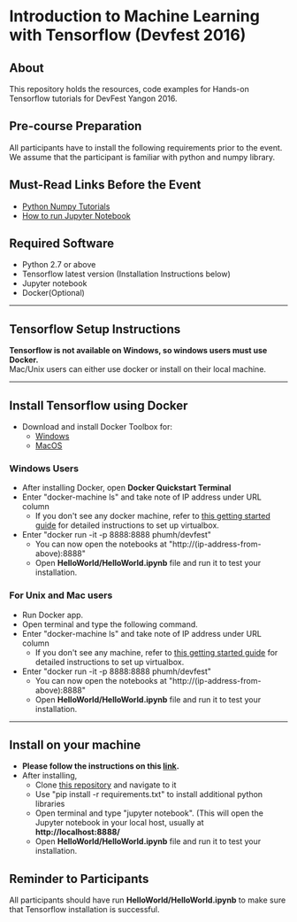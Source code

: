 Introduction to Machine Learning with Tensorflow (Devfest 2016)
============================

About
-----

This repository holds the resources, code examples for Hands-on Tensorflow tutorials for DevFest Yangon 2016.


Pre-course Preparation
----------------------

All participants have to install the following requirements prior to the event.  
We assume that the participant is familiar with python and numpy library.
## Must-Read Links Before the Event
  + [Python Numpy Tutorials](http://cs231n.github.io/python-numpy-tutorial/)
  + [How to run Jupyter Notebook](https://jupyter-notebook-beginner-guide.readthedocs.io/en/latest/execute.html)

Required Software
----------------------
+ Python 2.7 or above
+ Tensorflow latest version (Installation Instructions below)
+ Jupyter notebook
+  Docker(Optional)

---

Tensorflow Setup Instructions
----------------------
**Tensorflow is not available on Windows, so windows users must use Docker.**  
Mac/Unix users can either use docker or install on their local machine.

----
## Install Tensorflow using Docker
+ Download and install Docker Toolbox for:
    + [Windows](https://github.com/docker/toolbox/releases/download/v1.12.2/DockerToolbox-1.12.2.exe)
    + [MacOS](https://docs.docker.com/toolbox/toolbox_install_mac/)


### Windows Users
+ After installing Docker, open **Docker Quickstart Terminal**
+ Enter "docker-machine ls" and take note of IP address under URL column
    + If you don't see any docker machine, refer to [this getting started guide](https://docs.docker.com/machine/get-started/) for detailed instructions to set up virtualbox.
+ Enter "docker run -it -p 8888:8888 phumh/devfest"
    + You can now open the notebooks at "http://(ip-address-from-above):8888"
    + Open  **HelloWorld/HelloWorld.ipynb** file and run it to test your installation.
### For Unix and Mac users
+ Run Docker app.
+ Open terminal and type the following command.
+ Enter "docker-machine ls" and take note of IP address under URL column
    + If you don't see any machine, refer to [this getting started guide](https://docs.docker.com/machine/get-started/) for detailed instructions to set up virtualbox.
+ Enter "docker run -it -p 8888:8888 phumh/devfest"
    + You can now open the notebooks at "http://(ip-address-from-above):8888"
    + Open  **HelloWorld/HelloWorld.ipynb** file and run it to test your installation.
---
## Install on your machine 
+ **Please follow the instructions on this [link](https://www.tensorflow.org/versions/master/get_started/os_setup.html#download-and-setup).**
+ After installing, 
    + Clone [this repository](https://github.com/phu-pmh/GDGYangon) and navigate to it
    + Use "pip install -r requirements.txt" to install additional python libraries
    + Open terminal and type "jupyter notebook". (This will open the Jupyter notebook in your local host, usually at **http://localhost:8888/**
    + Open  **HelloWorld/HelloWorld.ipynb** file and run it to test your installation.

Reminder to Participants
---
All participants should have run **HelloWorld/HelloWorld.ipynb** to make sure that Tensorflow installation is successful.